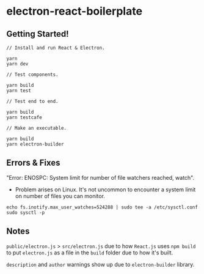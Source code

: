 # electron-react-boilerplate

## Getting Started!

```
// Install and run React & Electron.

yarn
yarn dev

// Test components.

yarn build
yarn test

// Test end to end.

yarn build
yarn testcafe

// Make an executable.

yarn build
yarn electron-builder
```

## Errors & Fixes

"Error: ENOSPC: System limit for number of file watchers reached, watch".

- Problem arises on Linux. It's not uncommon to encounter a system limit on number of files you can monitor.

```
echo fs.inotify.max_user_watches=524288 | sudo tee -a /etc/sysctl.conf
sudo sysctl -p
```

## Notes

`public/electron.js` > `src/electron.js` due to how `React.js` uses `npm build` to put `electron.js` as a file in the `build` folder due to how it's built.

`description` and `author` warnings show up due to `electron-builder` library.
